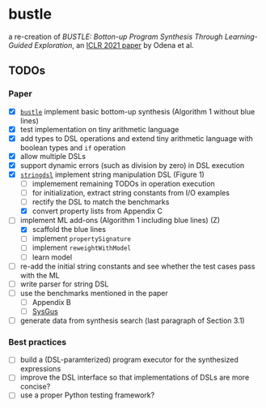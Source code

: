 # bustle
a re-creation of _BUSTLE: Botton-up Program Synthesis Through Learning-Guided Exploration_, an [ICLR 2021 paper](https://openreview.net/forum?id=yHeg4PbFHh) by Odena et al.

## TODOs

### Paper

- [x] [`bustle`](bustle.py) implement basic bottom-up synthesis (Algorithm 1 without blue lines)
- [x] test implementation on tiny arithmetic language
- [x] add types to DSL operations and extend tiny arithmetic language with boolean types and `if` operation
- [x] allow multiple DSLs
- [x] support dynamic errors (such as division by zero) in DSL execution
- [x] [`stringdsl`](stringdsl.py) implement string manipulation DSL (Figure 1)
  - [ ] implemement remaining TODOs in operation execution
  - [ ] for initialization, extract string constants from I/O examples
  - [ ] rectify the DSL to match the benchmarks
  - [x] convert property lists from Appendix C
- [ ] implement ML add-ons (Algorithm 1 including blue lines) (Z)
  - [x] scaffold the blue lines
  - [ ] implement `propertySignature`
  - [ ] implement `reweightWithModel`
  - [ ] learn model
- [ ] re-add the initial string constants and see whether the test cases pass with the ML
- [ ] write parser for string DSL
- [ ] use the benchmarks mentioned in the paper
  - [ ] Appendix B
  - [ ] [SysGus](https://github.com/SyGuS-Org/benchmarks)
- [ ] generate data from synthesis search (last paragraph of Section 3.1)

### Best practices

- [ ] build a (DSL-paramterized) program executor for the synthesized expressions
- [ ] improve the DSL interface so that implementations of DSLs are more concise?
- [ ] use a proper Python testing framework?
